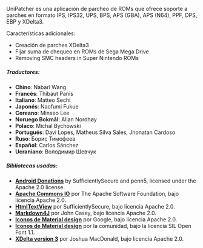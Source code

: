 UniPatcher es una aplicación de parcheo de ROMs que ofrece soporte a parches en formato IPS, IPS32, UPS, BPS, APS (GBA), APS (N64), PPF, DPS, EBP y XDelta3.

Características adicionales:

- Creación de parches XDelta3
- Fijar suma de chequeo en ROMs de Sega Mega Drive
- Removing SMC headers in Super Nintendo ROMs

##### Traductores:

- **Chino**: Nabarl Wang
- **Francés**: Thibaut Panis
- **Italiano**: Matteo Sechi
- **Japonés**: Naofumi Fukue
- **Coreano**: Minseo Lee
- **Noruego Bokmål**: Allan Nordhøy
- **Polaco**: Michal Bychowski
- **Portugués**: Davi Lopes, Matheus Silva Sales, Jhonatan Cardoso
- **Ruso**: Борис Тимофеев
- **Español**: Carlos Sánchez
- **Ucraniano**: Володимир Шевчук

##### Bibliotecas usadas:

- [**Android Donations**](https://github.com/penn5/donations) by SufficientlySecure and penn5, licensed under the Apache 2.0 license.
- [**Apache Commons IO**](https://commons.apache.org/proper/commons-io/) por The Apache Software Foundation, bajo licencia Apache 2.0.
- [**HtmlTextView**](https://github.com/SufficientlySecure/html-textview) por SufficientlySecure, bajo licencia Apache 2.0.
- [**Markdown4J**](https://github.com/jdcasey/markdown4j) por John Casey, bajo licencia Apache 2.0.
- [**Iconos de Material design**](https://github.com/google/material-design-icons) por Google, bajo licencia Apache 2.0.
- [**Iconos de Material design**](https://materialdesignicons.com) por la comunidad, bajo la licencia SIL Open Font 1.1.
- [**XDelta version 3**](https://github.com/jmacd/xdelta) por Joshua MacDonald, bajo licencia Apache 2.0.